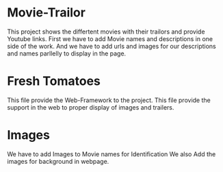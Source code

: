 # Movie-Trailor
This project shows the differtent movies with their trailors and provide Youtube links.
First we have to add Movie names and descriptions in one side of the work.
And we have to add urls and images for our descriptions and names parllelly to display in the page. 
# Fresh Tomatoes
This file provide the Web-Framework to the project.
This file provide the support in the web to proper display of images and trailers.
# Images
We have to add Images to Movie names for Identification
We also Add the images for background in webpage.
